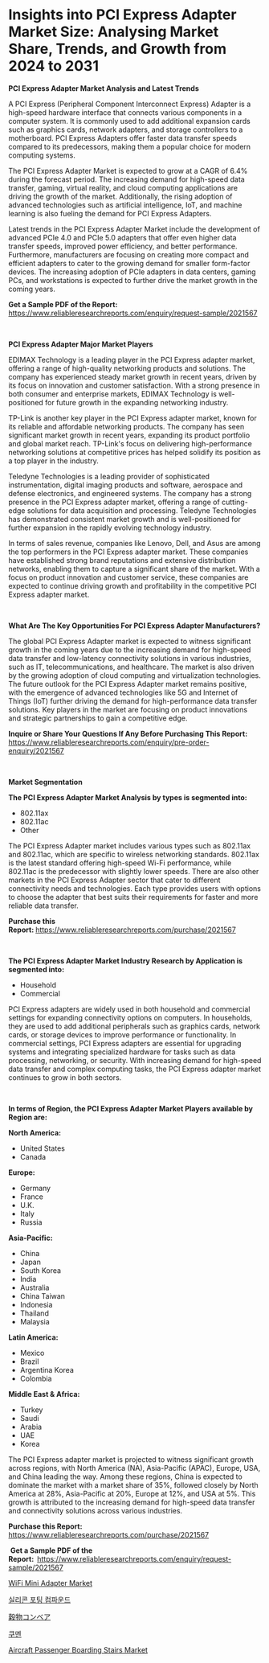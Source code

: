 <p><h1>Insights into PCI Express Adapter Market Size: Analysing Market Share, Trends, and Growth from 2024 to 2031</h1></p><p><strong>PCI Express Adapter Market Analysis and Latest Trends</strong></p>
<p><p>A PCI Express (Peripheral Component Interconnect Express) Adapter is a high-speed hardware interface that connects various components in a computer system. It is commonly used to add additional expansion cards such as graphics cards, network adapters, and storage controllers to a motherboard. PCI Express Adapters offer faster data transfer speeds compared to its predecessors, making them a popular choice for modern computing systems.</p><p>The PCI Express Adapter Market is expected to grow at a CAGR of 6.4% during the forecast period. The increasing demand for high-speed data transfer, gaming, virtual reality, and cloud computing applications are driving the growth of the market. Additionally, the rising adoption of advanced technologies such as artificial intelligence, IoT, and machine learning is also fueling the demand for PCI Express Adapters.</p><p>Latest trends in the PCI Express Adapter Market include the development of advanced PCIe 4.0 and PCIe 5.0 adapters that offer even higher data transfer speeds, improved power efficiency, and better performance. Furthermore, manufacturers are focusing on creating more compact and efficient adapters to cater to the growing demand for smaller form-factor devices. The increasing adoption of PCIe adapters in data centers, gaming PCs, and workstations is expected to further drive the market growth in the coming years.</p></p>
<p><strong>Get a Sample PDF of the Report:&nbsp;</strong> <a href="https://www.reliableresearchreports.com/enquiry/request-sample/2021567">https://www.reliableresearchreports.com/enquiry/request-sample/2021567</a></p>
<p>&nbsp;</p>
<p><strong>PCI Express Adapter Major Market Players</strong></p>
<p><p>EDIMAX Technology is a leading player in the PCI Express adapter market, offering a range of high-quality networking products and solutions. The company has experienced steady market growth in recent years, driven by its focus on innovation and customer satisfaction. With a strong presence in both consumer and enterprise markets, EDIMAX Technology is well-positioned for future growth in the expanding networking industry.</p><p>TP-Link is another key player in the PCI Express adapter market, known for its reliable and affordable networking products. The company has seen significant market growth in recent years, expanding its product portfolio and global market reach. TP-Link's focus on delivering high-performance networking solutions at competitive prices has helped solidify its position as a top player in the industry.</p><p>Teledyne Technologies is a leading provider of sophisticated instrumentation, digital imaging products and software, aerospace and defense electronics, and engineered systems. The company has a strong presence in the PCI Express adapter market, offering a range of cutting-edge solutions for data acquisition and processing. Teledyne Technologies has demonstrated consistent market growth and is well-positioned for further expansion in the rapidly evolving technology industry.</p><p>In terms of sales revenue, companies like Lenovo, Dell, and Asus are among the top performers in the PCI Express adapter market. These companies have established strong brand reputations and extensive distribution networks, enabling them to capture a significant share of the market. With a focus on product innovation and customer service, these companies are expected to continue driving growth and profitability in the competitive PCI Express adapter market.</p></p>
<p>&nbsp;</p>
<p><strong>What Are The Key Opportunities For PCI Express Adapter Manufacturers?</strong></p>
<p><p>The global PCI Express Adapter market is expected to witness significant growth in the coming years due to the increasing demand for high-speed data transfer and low-latency connectivity solutions in various industries, such as IT, telecommunications, and healthcare. The market is also driven by the growing adoption of cloud computing and virtualization technologies. The future outlook for the PCI Express Adapter market remains positive, with the emergence of advanced technologies like 5G and Internet of Things (IoT) further driving the demand for high-performance data transfer solutions. Key players in the market are focusing on product innovations and strategic partnerships to gain a competitive edge.</p></p>
<p><strong>Inquire or Share Your Questions If Any Before Purchasing This Report:</strong> <a href="https://www.reliableresearchreports.com/enquiry/pre-order-enquiry/2021567">https://www.reliableresearchreports.com/enquiry/pre-order-enquiry/2021567</a></p>
<p>&nbsp;</p>
<p><strong>Market Segmentation</strong></p>
<p><strong>The PCI Express Adapter Market Analysis by types is segmented into:</strong></p>
<p><ul><li>802.11ax</li><li>802.11ac</li><li>Other</li></ul></p>
<p><p>The PCI Express Adapter market includes various types such as 802.11ax and 802.11ac, which are specific to wireless networking standards. 802.11ax is the latest standard offering high-speed Wi-Fi performance, while 802.11ac is the predecessor with slightly lower speeds. There are also other markets in the PCI Express Adapter sector that cater to different connectivity needs and technologies. Each type provides users with options to choose the adapter that best suits their requirements for faster and more reliable data transfer.</p></p>
<p><strong>Purchase this Report:&nbsp;</strong><a href="https://www.reliableresearchreports.com/purchase/2021567">https://www.reliableresearchreports.com/purchase/2021567</a></p>
<p>&nbsp;</p>
<p><strong>The PCI Express Adapter Market Industry Research by Application is segmented into:</strong></p>
<p><ul><li>Household</li><li>Commercial</li></ul></p>
<p><p>PCI Express adapters are widely used in both household and commercial settings for expanding connectivity options on computers. In households, they are used to add additional peripherals such as graphics cards, network cards, or storage devices to improve performance or functionality. In commercial settings, PCI Express adapters are essential for upgrading systems and integrating specialized hardware for tasks such as data processing, networking, or security. With increasing demand for high-speed data transfer and complex computing tasks, the PCI Express adapter market continues to grow in both sectors.</p></p>
<p>&nbsp;</p>
<p><strong>In terms of Region, the PCI Express Adapter Market Players available by Region are:</strong></p>
<p>
    <p> <strong> North America: </strong>
        <ul>
            <li>United States</li>
            <li>Canada</li>
        </ul>
        </p> 
    <p> <strong> Europe: </strong>
        <ul>
            <li>Germany</li>
            <li>France</li>
            <li>U.K.</li>
            <li>Italy</li>
            <li>Russia</li>
        </ul>
        </p> 
    <p> <strong> Asia-Pacific: </strong>
        <ul>
            <li>China</li>
            <li>Japan</li>
            <li>South Korea</li>
            <li>India</li>
            <li>Australia</li>
            <li>China Taiwan</li>
            <li>Indonesia</li>
            <li>Thailand</li>
            <li>Malaysia</li>
        </ul>
        </p> 
    <p> <strong> Latin America: </strong>
        <ul>
            <li>Mexico</li>
            <li>Brazil</li>
            <li>Argentina Korea</li>
            <li>Colombia</li>
        </ul>
        </p> 
    <p> <strong> Middle East & Africa: </strong>
        <ul>
            <li>Turkey</li>
            <li>Saudi</li>
            <li>Arabia</li>
            <li>UAE</li>
            <li>Korea</li>
        </ul>
    </p>
    </p>
<p><p>The PCI Express adapter market is projected to witness significant growth across regions, with North America (NA), Asia-Pacific (APAC), Europe, USA, and China leading the way. Among these regions, China is expected to dominate the market with a market share of 35%, followed closely by North America at 28%, Asia-Pacific at 20%, Europe at 12%, and USA at 5%. This growth is attributed to the increasing demand for high-speed data transfer and connectivity solutions across various industries.</p></p>
<p><strong>Purchase this Report: </strong><a href="https://www.reliableresearchreports.com/purchase/2021567">https://www.reliableresearchreports.com/purchase/2021567</a></p>
<p>&nbsp;<strong>Get a Sample PDF of the Report:&nbsp;&nbsp;</strong><a href="https://www.reliableresearchreports.com/enquiry/request-sample/2021567">https://www.reliableresearchreports.com/enquiry/request-sample/2021567</a></p>
<p><strong></strong></p>
<p><p><a href="https://github.com/cecuraprangm/Market-Research-Report-List-2/blob/main/wifi-mini-adapter-market.md">WiFi Mini Adapter Market</a></p><p><a href="https://github.com/khytkeqagplkzqvh/Market-Research-Report-List-1/blob/main/941354911516.md">실리콘 포팅 컴파운드</a></p><p><a href="https://github.com/bucuel854722/Market-Research-Report-List-1/blob/main/891785412222.md">穀物コンベア</a></p><p><a href="https://github.com/bvubpqd5241630/Market-Research-Report-List-1/blob/main/596260511515.md">쿠멘</a></p><p><a href="https://issuu.com/reportprime-2/docs/aircraft-passenger-boarding-stairs-market-size-203">Aircraft Passenger Boarding Stairs Market</a></p></p>